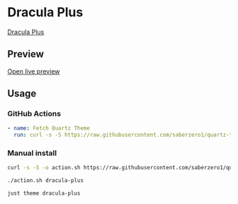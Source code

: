 # Dracula Plus

[Dracula Plus](#)

## Preview

[Open live preview](https://quartz-themes.github.io/dracula-plus/)

## Usage

### GitHub Actions

```yaml
- name: Fetch Quartz Theme
  run: curl -s -S https://raw.githubusercontent.com/saberzero1/quartz-themes/master/action.sh | bash -s -- dracula-plus
```

### Manual install

```bash
curl -s -S -o action.sh https://raw.githubusercontent.com/saberzero1/quartz-themes/master/action.sh

./action.sh dracula-plus
```

```bash
just theme dracula-plus
```
